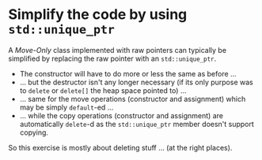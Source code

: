 # Simplify the code by using `std::unique_ptr`

A *Move-Only* class implemented with raw pointers can
typically be simplified by replacing the raw pointer with an
`std::unique_ptr`.

- The constructor will have to do more or less the same as
  before …
- … but the destructor isn't any longer necessary (if its
  only purpose was to `delete` or `delete[]` the heap space
  pointed to) …
- … same for the move operations (constructor and
  assignment) which may be simply `default`-ed …
- … while the copy operations (constructor and assignment)
  are automatically `delete`-d as the `std::unique_ptr`
  member doesn't support copying.

So this exercise is mostly about deleting stuff … (at the
right places).
